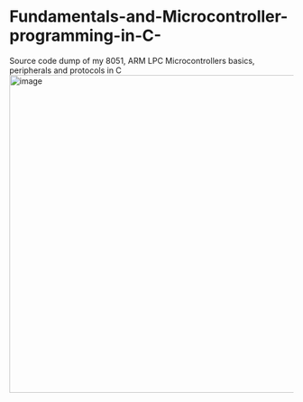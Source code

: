 # Fundamentals-and-Microcontroller-programming-in-C-
Source code dump of my 8051, ARM LPC Microcontrollers basics,  peripherals and protocols  in C 
<img width="710" height="564" alt="image" src="https://github.com/user-attachments/assets/fc1cc62d-f13d-4d7e-b696-728c93e31db5" />
